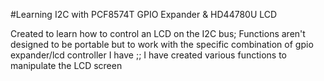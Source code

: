 #Learning I2C with PCF8574T GPIO Expander & HD44780U LCD

Created to learn how to control an LCD on the I2C bus; Functions aren't designed to be portable but to work with the specific combination of gpio expander/lcd controller I have
;; I have created various functions to manipulate the LCD screen
